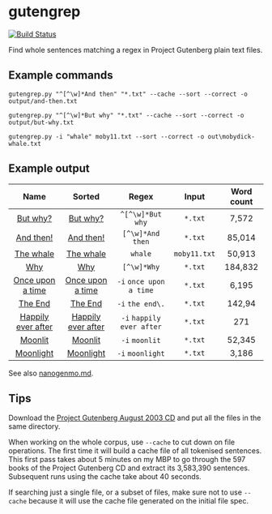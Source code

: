 gutengrep
=========

[![Build Status](https://travis-ci.org/hugovk/gutengrep.svg?branch=gh-pages)](https://travis-ci.org/hugovk/gutengrep)

Find whole sentences matching a regex in Project Gutenberg plain text files.

Example commands
----------------

    gutengrep.py "^[^\w]*And then" "*.txt" --cache --sort --correct -o output/and-then.txt

    gutengrep.py "^[^\w]*But why" "*.txt" --cache --sort --correct -o output/but-why.txt

    gutengrep.py -i "whale" moby11.txt --sort --correct -o out\mobydick-whale.txt

Example output
--------------

|                       Name                      |                        Sorted                        |       Regex      |     Input    | Word count |
|:-----------------------------------------------:|:----------------------------------------------------:|:----------------:|:------------:|:----------:|
|     [But why?](output/but-why.txt?raw=true)     |     [But why?](output/but-why-sort.txt?raw=true)     | `^[^\w]*But why` |    `*.txt`   |    7,572   |
|    [And then!](output/and-then.txt?raw=true)    |    [And then!](output/and-then-sort.txt?raw=true)    | `[^\w]*And then` |    `*.txt`   |   85,014   |
| [The whale](output/mobydick-whale.txt?raw=true) | [The whale](output/mobydick-whale-sort.txt?raw=true) |      `whale`     | `moby11.txt` |   50,913   |
|    [Why](output/why.txt?raw=true)    |    [Why](output/why-sort.txt?raw=true)    | `[^\w]*Why` |    `*.txt`   |   184,832   |
|    [Once upon a time](output/once-upon-a-time.txt?raw=true)    |    [Once upon a time](output/once-upon-a-time-sort.txt?raw=true)    | `-i` `once upon a time` |    `*.txt`   |   6,195   |
|    [The End](output/the-end.txt?raw=true)    |    [The End](output/the-end-sort.txt?raw=true)    | `-i` `the end\.` |    `*.txt`   |   142,94   |
|    [Happily ever after](output/happily-ever-after.txt?raw=true)    |    [Happily ever after](output/happily-ever-after-sort.txt?raw=true)    | `-i` `happily ever after` |    `*.txt`   |   271   |
|    [Moonlit](output/moonlit.txt?raw=true)    |    [Moonlit](output/moonlit-sort.txt?raw=true)    | `-i` `moonlit` |    `*.txt`   |   52,345   |
|    [Moonlight](output/moonlight.txt?raw=true)    |    [Moonlight](output/moonlight-sort.txt?raw=true)    | `-i` `moonlight` |    `*.txt`   |   3,186   |

See also [nanogenmo.md](nanogenmo.md).

Tips
----

Download the [Project Gutenberg August 2003 CD](http://www.gutenberg.org/wiki/Gutenberg:The_CD_and_DVD_Project) and put all the files in the same directory.

When working on the whole corpus, use `--cache` to cut down on file operations. The first time it will build a cache file of all tokenised sentences. This first pass takes about 5 minutes on my MBP to go through the 597 books of the Project Gutenberg CD and extract its 3,583,390 sentences. Subsequent runs using the cache take about 40 seconds.

If searching just a single file, or a subset of files, make sure not to use `--cache` because it will use the cache file generated on the initial file spec.

